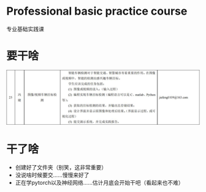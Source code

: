 # Professional basic practice course
 专业基础实践课



# 要干啥

![](https://raw.githubusercontent.com/amazing-fish/Professional-basic-practice-course/main/%E5%AE%9E%E8%B7%B5%E4%BD%9C%E4%B8%9A.jpg)

# 干了啥

- 创建好了文件夹（别笑，这非常重要）
- 没说啥时候要交……慢慢来好了
- 正在学pytorch以及神经网络……估计月底会开始干吧（看起来也不难）
